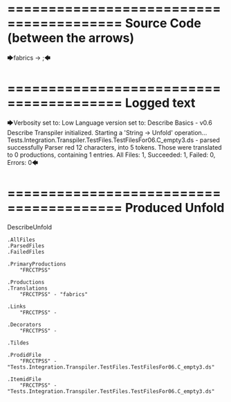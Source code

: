 ========================================
Source Code (between the arrows)
========================================

🡆fabrics -> ;🡄

========================================
Logged text
========================================

🡆Verbosity set to: Low
Language version set to: Describe Basics - v0.6
Describe Transpiler initialized.
Starting a 'String -> Unfold' operation...
Tests.Integration.Transpiler.TestFiles.TestFilesFor06.C_empty3.ds - parsed successfully
Parser red 12 characters, into 5 tokens.
Those were translated to 0 productions, containing 1 entries.
All Files: 1, Succeeded: 1, Failed: 0, Errors: 0🡄

========================================
Produced Unfold
========================================

DescribeUnfold

    .AllFiles
    .ParsedFiles
    .FailedFiles

    .PrimaryProductions
        "FRCCTPSS" 

    .Productions
    .Translations
        "FRCCTPSS" - "fabrics"

    .Links
        "FRCCTPSS" - 

    .Decorators
        "FRCCTPSS" - 

    .Tildes

    .ProdidFile
        "FRCCTPSS" - "Tests.Integration.Transpiler.TestFiles.TestFilesFor06.C_empty3.ds"

    .ItemidFile
        "FRCCTPSS" - "Tests.Integration.Transpiler.TestFiles.TestFilesFor06.C_empty3.ds"

